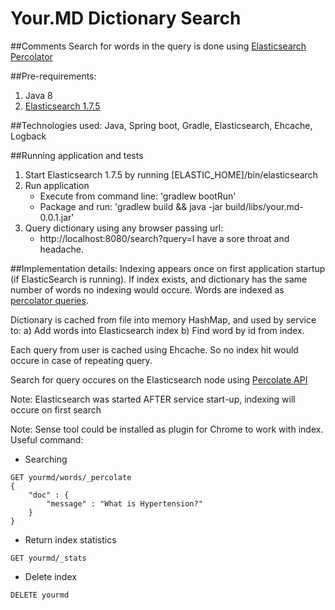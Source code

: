 # Your.MD Dictionary Search

##Comments
Search for words in the query is done using [Elasticsearch Percolator](https://www.elastic.co/guide/en/elasticsearch/reference/current/search-percolate.html)

##Pre-requirements:

1.	Java 8
2.  [Elasticsearch 1.7.5](https://www.elastic.co/downloads/past-releases/elasticsearch-1-7-5)

##Technologies used:
Java, Spring boot, Gradle, Elasticsearch, Ehcache, Logback

##Running application and tests

1. Start Elasticsearch 1.7.5 by running [ELASTIC_HOME]/bin/elasticsearch
2. Run application
    - Execute from command line: 'gradlew bootRun'
    - Package and run: 'gradlew build && java -jar build/libs/your.md-0.0.1.jar'
3. Query dictionary using any browser passing url:
    - http://localhost:8080/search?query=I have a sore throat and headache.

##Implementation details:
Indexing appears once on first application startup (if ElasticSearch is running). If index exists, and dictionary has the same number of words no indexing would occure. Words are indexed as [percolator queries](https://www.elastic.co/guide/en/elasticsearch/reference/current/search-percolate.html#_indexing_percolator_queries).

Dictionary is cached from file into memory HashMap, and used by service to: a) Add words into Elasticsearch index b) Find word by id from index.

Each query from user is cached using Ehcache. So no index hit would occure in case of repeating query.

Search for query occures on the Elasticsearch node using [Percolate API](https://www.elastic.co/guide/en/elasticsearch/reference/current/search-percolate.html#_percolate_api)

Note: Elasticsearch was started AFTER service start-up, indexing will occure on first search

Note: Sense tool could be installed as plugin for Chrome to work with index. Useful command:
- Searching
```
GET yourmd/words/_percolate
{
    "doc" : {
        "message" : "What is Hypertension?"
    }
}
```

- Return index statistics
``` 
GET yourmd/_stats
```

- Delete index
```
DELETE yourmd
```
